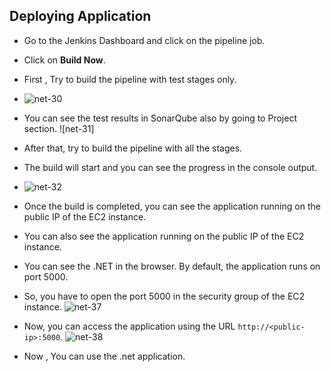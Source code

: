 ## Deploying Application

- Go to the Jenkins Dashboard and click on the pipeline job.
- Click on **Build Now**.
- First , Try to build the pipeline with test stages only.
-  ![net-30](https://github.com/snehaldeshmukh9146/ci-cd-dotnet-app-deployment/assets/126494356/9a54671b-03d6-4d1c-8a16-9470c25cf190")

- You can see the test results in SonarQube also by going to Project section.
 ![net-31]

- After that, try to build the pipeline with all the stages.

- The build will start and you can see the progress in the console output.
- ![net-32](https://github.com/snehaldeshmukh9146/ci-cd-dotnet-app-deployment/assets/126494356/838481d1-f814-4381-af75-1f3636e894de")
 


- Once the build is completed, you can see the application running on the public IP of the EC2 instance.
- You can also see the application running on the public IP of the EC2 instance.
- You can see the .NET in the browser. By default, the application runs on port 5000.
- So, you have to open the port 5000 in the security group of the EC2 instance.
![net-37](https://github.com/snehaldeshmukh9146/ci-cd-dotnet-app-deployment/assets/126494356/402d304c-60cf-4cf7-b1f8-58a68a681c36")


- Now, you can access the application using the URL `http://<public-ip>:5000`.
![net-38](https://github.com/mathesh-me/ci-cd-dotnet-app-deployment/assets/144098846/f9d36c37-229b-44bd-83d6-5581eebca057)
- Now , You can use the .net application.

